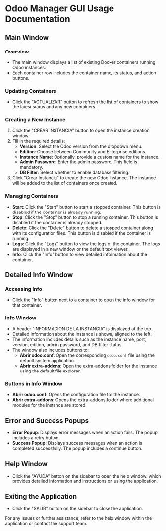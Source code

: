 # Odoo Manager GUI Usage Documentation

## Main Window

### Overview
- The main window displays a list of existing Docker containers running Odoo instances.
- Each container row includes the container name, its status, and action buttons.

### Updating Containers
- Click the "ACTUALIZAR" button to refresh the list of containers to show the latest status and any new containers.

### Creating a New Instance
1. Click the "CREAR INSTANCIA" button to open the instance creation window.
2. Fill in the required details:
   - **Version**: Select the Odoo version from the dropdown menu.
   - **Edition**: Choose between Community and Enterprise editions.
   - **Instance Name**: Optionally, provide a custom name for the instance.
   - **Admin Password**: Enter the admin password. This field is mandatory.
   - **DB Filter**: Select whether to enable database filtering.
3. Click "Crear Instancia" to create the new Odoo instance. The instance will be added to the list of containers once created.

### Managing Containers
- **Start**: Click the "Start" button to start a stopped container. This button is disabled if the container is already running.
- **Stop**: Click the "Stop" button to stop a running container. This button is disabled if the container is already stopped.
- **Delete**: Click the "Delete" button to delete a stopped container along with its configuration files. This button is disabled if the container is running.
- **Logs**: Click the "Logs" button to view the logs of the container. The logs are displayed in a new window or the default text viewer.
- **Info**: Click the "Info" button to view detailed information about the container.

## Detailed Info Window

### Accessing Info
- Click the "Info" button next to a container to open the info window for that container.

### Info Window
- A header "INFORMACION DE LA INSTANCIA" is displayed at the top.
- Detailed information about the instance is shown, aligned to the left.
- The information includes details such as the instance name, port, version, edition, admin password, and DB filter status.
- The window also includes buttons to:
  - **Abrir odoo.conf**: Open the corresponding `odoo.conf` file using the default system application.
  - **Abrir extra-addons**: Open the extra-addons folder for the instance using the default file explorer.

### Buttons in Info Window
- **Abrir odoo.conf**: Opens the configuration file for the instance.
- **Abrir extra-addons**: Opens the extra-addons folder where additional modules for the instance are stored.

## Error and Success Popups
- **Error Popup**: Displays error messages when an action fails. The popup includes a retry button.
- **Success Popup**: Displays success messages when an action is completed successfully. The popup includes a continue button.

## Help Window
- Click the "AYUDA" button on the sidebar to open the help window, which provides detailed information and instructions on using the application.

## Exiting the Application
- Click the "SALIR" button on the sidebar to close the application.

For any issues or further assistance, refer to the help window within the application or contact the support team.

